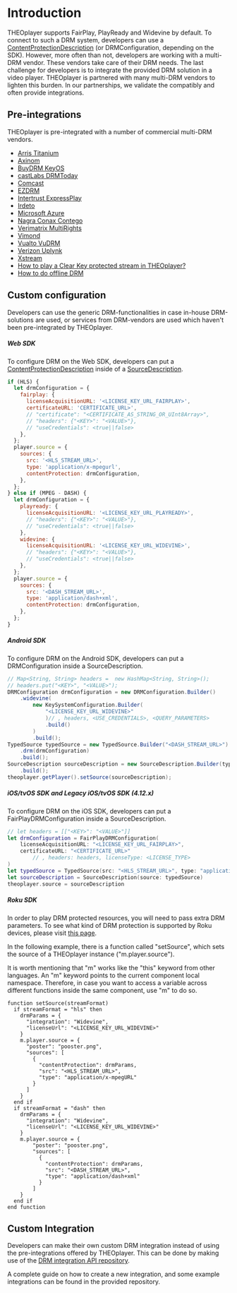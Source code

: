 # Introduction

THEOplayer supports FairPlay, PlayReady and Widevine by default. To connect to such a DRM system, developers can use a [ContentProtectionDescription](pathname:///theoplayer/v6/api-reference/web/interfaces/SourceDescription.html) (or DRMConfiguration, depending on the SDK).
However, more often than not, developers are working with a multi-DRM vendor. These vendors take care of their DRM needs. The last challenge for developers is to integrate the provided DRM solution in a video player.
THEOplayer is partnered with many multi-DRM vendors to lighten this burden. In our partnerships, we validate the compatibly and often provide integrations.

## Pre-integrations

THEOplayer is pre-integrated with a number of commercial multi-DRM vendors.

- [Arris Titanium](../../how-to-guides/04-drm/01-arris-titanium.md)
- [Axinom](../../how-to-guides/04-drm/02-axinom.md)
- [BuyDRM KeyOS](../../how-to-guides/04-drm/01-buydrm-keyos/00-introduction.md)
- [castLabs DRMToday](../../how-to-guides/04-drm/02-castlabs-drmtoday/00-introduction.md)
- [Comcast](../../how-to-guides/04-drm/03-comcast.md)
- [EZDRM](../../how-to-guides/04-drm/04-ezdrm.md)
- [Intertrust ExpressPlay](../../how-to-guides/04-drm/05-intertrust-expressplay.md)
- [Irdeto](../../how-to-guides/04-drm/06-irdeto.md)
- [Microsoft Azure](../../how-to-guides/04-drm/07-microsoft-azure.md)
- [Nagra Conax Contego](../../how-to-guides/04-drm/08-nagra-conax-contego.md)
- [Verimatrix MultiRights](../../how-to-guides/04-drm/09-verimatrix-multirights.md)
- [Vimond](../../how-to-guides/04-drm/10-vimond.md)
- [Vualto VuDRM](../../how-to-guides/04-drm/11-vualto-vudrm.md)
- [Verizon Uplynk](../../how-to-guides/04-drm/12-verizon-uplynk.md)
- [Xstream](../../how-to-guides/04-drm/13-xstream.md)
- [How to play a Clear Key protected stream in THEOplayer?](../../how-to-guides/04-drm/14-how-to-play-clear-key-protected-stream.md)
- [How to do offline DRM](../../how-to-guides/04-drm/03-how-to-do-offline-drm/00-introduction.md)

## Custom configuration

Developers can use the generic DRM-functionalities in case in-house DRM-solutions are used, or services from DRM-vendors are used which haven't been pre-integrated by THEOplayer.

##### Web SDK

To configure DRM on the Web SDK, developers can put a [ContentProtectionDescription](pathname:///theoplayer/v6/api-reference/web/interfaces/SourceDescription.html#sources) inside of a [SourceDescription](pathname:///theoplayer/v6/api-reference/web/interfaces/SourceDescription.html).

```js
if (HLS) {
  let drmConfiguration = {
    fairplay: {
      licenseAcquisitionURL: '<LICENSE_KEY_URL_FAIRPLAY>',
      certificateURL: 'CERTIFICATE_URL>',
      // "certificate": "<CERTIFICATE_AS_STRING_OR_UInt8Array>",
      // "headers": {"<KEY>": "<VALUE>"},
      // "useCredentials": <true||false>
    },
  };
  player.source = {
    sources: {
      src: '<HLS_STREAM_URL>',
      type: 'application/x-mpegurl',
      contentProtection: drmConfiguration,
    },
  };
} else if (MPEG - DASH) {
  let drmConfiguration = {
    playready: {
      licenseAcquisitionURL: '<LICENSE_KEY_URL_PLAYREADY>',
      // "headers": {"<KEY>": "<VALUE>"},
      // "useCredentials": <true||false>
    },
    widevine: {
      licenseAcquisitionURL: '<LICENSE_KEY_URL_WIDEVINE>',
      // "headers": {"<KEY>": "<VALUE>"},
      // "useCredentials": <true||false>
    },
  };
  player.source = {
    sources: {
      src: '<DASH_STREAM_URL>',
      type: 'application/dash+xml',
      contentProtection: drmConfiguration,
    },
  };
}
```

##### Android SDK

To configure DRM on the Android SDK, developers can put a DRMConfiguration inside a SourceDescription.

```java
// Map<String, String> headers =  new HashMap<String, String>();
// headers.put("<KEY>", "<VALUE>");
DRMConfiguration drmConfiguration = new DRMConfiguration.Builder()
    .widevine(
        new KeySystemConfiguration.Builder(
            "<LICENSE_KEY_URL_WIDEVINE>"
            )// , headers, <USE_CREDENTIALS>, <QUERY_PARAMETERS>
            .build()
        )
        .build();
TypedSource typedSource = new TypedSource.Builder("<DASH_STREAM_URL>")
    .drm(drmConfiguration)
    .build();
SourceDescription sourceDescription = new SourceDescription.Builder(typedSource)
    .build();
theoplayer.getPlayer().setSource(sourceDescription);
```

##### iOS/tvOS SDK and Legacy iOS/tvOS SDK (4.12.x)

To configure DRM on the iOS SDK, developers can put a FairPlayDRMConfiguration inside a SourceDescription.

```swift
// let headers = [["<KEY>": "<VALUE>"]]
let drmConfiguration = FairPlayDRMConfiguration(
    licenseAcquisitionURL: "<LICENSE_KEY_URL_FAIRPLAY>",
    certificateURL: "<CERTIFICATE_URL>"
        // , headers: headers, licenseType: <LICENSE_TYPE>
)
let typedSource = TypedSource(src: "<HLS_STREAM_URL>", type: "application/x-mpegurl", drm: drmConfiguration)
let sourceDescription = SourceDescription(source: typedSource)
theoplayer.source = sourceDescription
```

##### Roku SDK

In order to play DRM protected resources, you will need to pass extra DRM parameters. To see what kind of DRM protection is supported by Roku devices, please visit [this page](https://developer.roku.com/en-gb/docs/specs/media/content-protection.md).

In the following example, there is a function called "setSource", which sets the source of a THEOplayer instance ("m.player.source").

It is worth mentioning that "m" works like the "this" keyword from other languages. An "m" keyword points to the current component local namespace. Therefore, in case you want to access a variable across different functions inside the same component, use "m" to do so.

```brightscript
function setSource(streamFormat)
  if streamFormat = "hls" then
    drmParams = {
      "integration": "Widevine",
      "licenseUrl": "<LICENSE_KEY_URL_WIDEVINE>"
    }
    m.player.source = {
      "poster": "pooster.png",
      "sources": [
        {
          "contentProtection": drmParams,
          "src": "<HLS_STREAM_URL>",
          "type": "application/x-mpegURL"
        }
      ]
	}
  end if
  if streamFormat = "dash" then
    drmParams = {
      "integration": "Widevine",
      "licenseUrl": "<LICENSE_KEY_URL_WIDEVINE>"
    }
    m.player.source = {
        "poster": "pooster.png",
        "sources": [
          {
            "contentProtection": drmParams,
            "src": "<DASH_STREAM_URL>",
            "type": "application/dash+xml"
          }
        ]
    }
  end if
end function
```

## Custom Integration

Developers can make their own custom DRM integration instead of using the pre-integrations offered by THEOplayer.
This can be done by making use of the [DRM integration API repository](https://github.com/THEOplayer/samples-drm-integration).

A complete guide on how to create a new integration, and some example integrations can be found in the provided repository.
